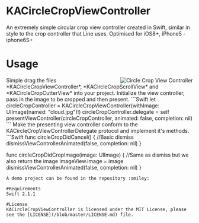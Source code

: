# KACircleCropViewController
An extremely simple circular crop view controller created in Swift, similar in style to the crop controller that Line uses.
Optimised for iOS8+, iPhone5 - iphone6S+

# Usage
<img src="https://github.com/kekearif/KACircleCropViewController/blob/master/Circle%20Crop%20View%20Controller%20Demo/screenshot.png?raw=true" alt="Circle Crop View Controller" align="right">
Simple drag the files *KACircleCropViewController*, *KACircleCropScrollView* and *KACircleCropCutterView* into your project. Initialize the view controller, pass in the image to be cropped and then present.
```Swift
let circleCropController = KACircleCropViewController(withImage: UIImage(named: "cloud.jpg")!)
circleCropController.delegate = self
presentViewController(circleCropController, animated: false, completion: nil)
```
Make the presenting view controller conform to the KACircleCropViewControllerDelegate protocol and implement it's methods.
```Swift
 func circleCropDidCancel() {
        //Basic dismiss
        dismissViewControllerAnimated(false, completion: nil)
    }
    
func circleCropDidCropImage(image: UIImage) {
     //Same as dismiss but we also return the image
     imageView.image = image
     dismissViewControllerAnimated(false, completion: nil)
    }
```
A demo project can be found in the repository :smiley:

#Requirements
Swift 2.1.1

#License
KACircleCropViewController is licensed under the MIT License, please see the [LICENSE](/blob/master/LICENSE.md) file.




